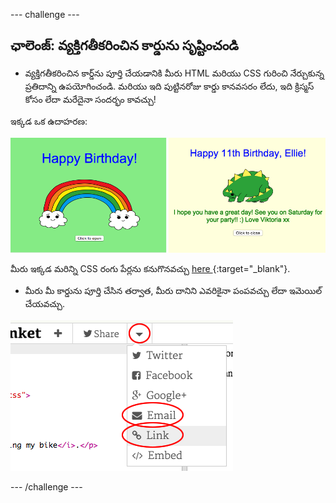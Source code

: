 \--- challenge \---

## ఛాలెంజ్: వ్యక్తిగతీకరించిన కార్డును సృష్టించండి

+ వ్యక్తిగతీకరించిన కార్డ్‌ను పూర్తి చేయడానికి మీరు HTML మరియు CSS గురించి నేర్చుకున్న ప్రతిదాన్ని ఉపయోగించండి. మరియు ఇది పుట్టినరోజు కార్డు కానవసరం లేదు, ఇది క్రిస్మస్ కోసం లేదా మరేదైనా సందర్భం కావచ్చు!

ఇక్కడ ఒక ఉదాహరణ:

![స్క్రీన్ షాట్](images/birthday-final.png)

మీరు ఇక్కడ మరిన్ని CSS రంగు పేర్లను కనుగొనవచ్చు [ here ](http://jumpto.cc/colours) {:target="_blank"}.

+ మీరు మీ కార్డును పూర్తి చేసిన తర్వాత, మీరు దానిని ఎవరికైనా పంపవచ్చు లేదా ఇమెయిల్ చేయవచ్చు.

![స్క్రీన్ షాట్](images/birthday-share.png)

\--- /challenge \---
